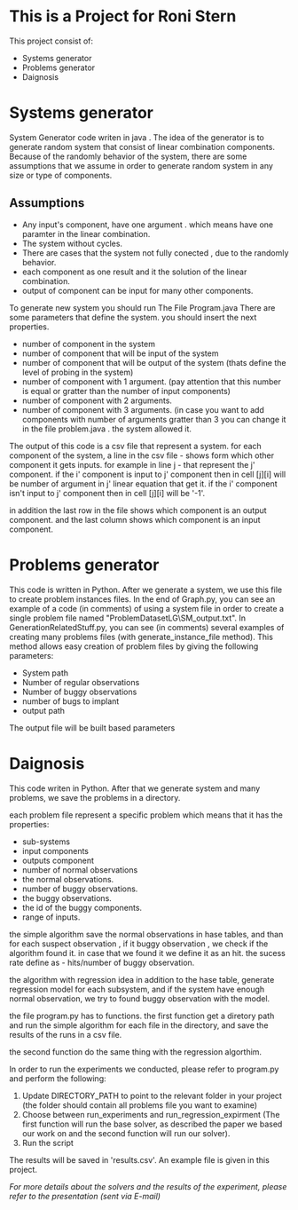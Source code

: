 # This is a Project for Roni Stern #
This project consist of: 
 - Systems generator
 - Problems generator
 - Daignosis 
 # Systems generator #
  System Generator code writen in java .
  The idea of the generator is to generate random system that consist of linear combination components. 
  Because of the randomly behavior of the system, there are some assumptions that we assume in order to generate random system in any  
  size or type of components. 
  
  ## Assumptions ##
   - Any input's component, have one argument . which means have one paramter in the linear combination. 
   - The system without cycles. 
   - There are cases that the system not fully conected , due to the randomly behavior.
   - each component as one result and it the solution of the linear combination. 
   - output of component can be input for many other components. 
  
  To generate new system you should run The File Program.java
  There are some parameters that define the system. you should insert the next properties. 
   - number of component in the system
   - number of component that will be input of the system
   - number of component that will be output of the system (thats define the level of probing in the system)
   - number of component with 1 argument. (pay attention that this number is equal or gratter than the number of input components)
   - number of component with 2 arguments. 
   - number of component with 3 arguments. (in case you want to add components with number of arguments gratter than 3 you can change it in      the file problem.java . the system allowed it.
   
   The output of this code is a csv file that represent a system. 
   for each component of the system, a line in the csv file - shows form which other component it gets inputs. 
   for example in line j - that represent the j' component. 
   if the i' component is input to j' component then in cell [j][i] will be number of argument in j' linear equation that get it.
   if the i' component isn't input to j' component then in cell [j][i] will be '-1'.
   
   in addition the last row in the file shows which component is an output component.
   and the last column shows which component is an input component. 
   
   
# Problems generator #
   This code is written in Python.
   After we generate a system, we use this file to create problem instances files. In the end of Graph.py, you can see an example of a code (in comments) of using a system file in order to create a single problem file named "ProblemDatasetLG\\SM_output.txt".
   In GenerationRelatedStuff.py, you can see (in comments) several examples of creating many problems files (with generate_instance_file method). This method allows easy creation of problem files by giving the following parameters:
   - System path
   - Number of regular observations
   - Number of buggy observations
   - number of bugs to implant
   - output path

   The output file will be built based parameters
   
# Daignosis #
   
   This code writen in Python.
   After that we generate system and many problems, we save the problems in a directory. 
   
   each problem file represent a specific problem which means that it has the properties:
   - sub-systems
   - input components
   - outputs component
   - number of normal observations
   - the normal observations.
   - number of buggy observations.
   - the buggy observations. 
   - the id of the buggy components.
   - range of inputs.
    
    
   the simple algorithm save the normal observations in hase tables, and than for each suspect
   observation , if it buggy observation , we check if the algorithm found it. in case that we found it
   we define it as an hit. 
   the sucess rate define as - hits/number of buggy observation. 
    
   the algorithm with regression idea in addition to the hase table, generate regression model for each 
   subsystem, and if the system have enough normal observation, we try to found buggy observation
   with the model. 
    
   the file program.py has to functions. 
   the first function get a diretory path and run the simple algorithm for each file in the directory,
   and save the results of the runs in a csv file. 
    
   the second function do the same thing with the regression algorthim. 
    
In order to run the experiments we conducted, please refer to program.py and perform the following:
1. Update DIRECTORY_PATH to point to the relevant folder in your project (the folder should contain all problems file you want to examine)
2. Choose between run_experiments and run_regression_expirment (The first function will run the base solver, as described the paper we based our work on and the second function will run our solver).
3. Run the script

The results will be saved in 'results.csv'. An example file is given in this project.

*For more details about the solvers and the results of the experiment, please refer to the presentation (sent via E-mail)*
